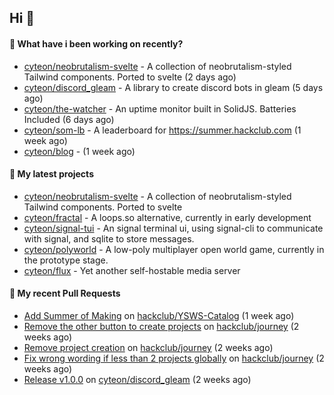 ## Hi 👋

#### 👀 What have i been working on recently?

- [cyteon/neobrutalism-svelte](https://github.com/cyteon/neobrutalism-svelte) - A collection of neobrutalism-styled Tailwind components. Ported to svelte (2 days ago)
- [cyteon/discord_gleam](https://github.com/cyteon/discord_gleam) - A library to create discord bots in gleam (5 days ago)
- [cyteon/the-watcher](https://github.com/cyteon/the-watcher) - An uptime monitor built in SolidJS. Batteries Included (6 days ago)
- [cyteon/som-lb](https://github.com/cyteon/som-lb) - A leaderboard for https://summer.hackclub.com (1 week ago)
- [cyteon/blog](https://github.com/cyteon/blog) -  (1 week ago)

#### 🌱 My latest projects

- [cyteon/neobrutalism-svelte](https://github.com/cyteon/neobrutalism-svelte) - A collection of neobrutalism-styled Tailwind components. Ported to svelte
- [cyteon/fractal](https://github.com/cyteon/fractal) - A loops.so alternative, currently in early development
- [cyteon/signal-tui](https://github.com/cyteon/signal-tui) - An signal terminal ui, using signal-cli to communicate with signal, and sqlite to store messages.
- [cyteon/polyworld](https://github.com/cyteon/polyworld) - A low-poly multiplayer open world game, currently in the prototype stage. 
- [cyteon/flux](https://github.com/cyteon/flux) - Yet another self-hostable media server

#### 🔨 My recent Pull Requests

- [Add Summer of Making](https://github.com/hackclub/YSWS-Catalog/pull/89) on [hackclub/YSWS-Catalog](https://github.com/hackclub/YSWS-Catalog) (1 week ago)
- [Remove the other button to create projects](https://github.com/hackclub/journey/pull/81) on [hackclub/journey](https://github.com/hackclub/journey) (2 weeks ago)
- [Remove project creation](https://github.com/hackclub/journey/pull/80) on [hackclub/journey](https://github.com/hackclub/journey) (2 weeks ago)
- [Fix wrong wording if less than 2 projects globally](https://github.com/hackclub/journey/pull/78) on [hackclub/journey](https://github.com/hackclub/journey) (2 weeks ago)
- [Release v1.0.0](https://github.com/cyteon/discord_gleam/pull/11) on [cyteon/discord_gleam](https://github.com/cyteon/discord_gleam) (2 weeks ago)
